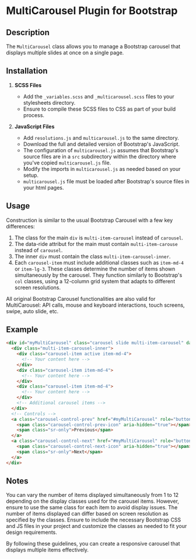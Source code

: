 # MultiCarousel Plugin for Bootstrap

## Description
The `MultiCarousel` class allows you to manage a Bootstrap carousel that displays multiple slides at once on a single page.

## Installation
1. **SCSS Files**
   - Add the `_variables.scss` and `_multicarousel.scss` files to your stylesheets directory.
   - Ensure to compile these SCSS files to CSS as part of your build process.

2. **JavaScript Files**
   - Add `resolutions.js` and `multicarousel.js` to the same directory.
   - Download the full and detailed version of Bootstrap's JavaScript.
   - The configuration of `multicarousel.js` assumes that Bootstrap's source files are in a `src` subdirectory within the directory where you've copied `multicarousel.js`  file.
   - Modify the imports in `multicarousel.js` as needed based on your setup.
   - `multicarousel.js` file must be loaded after  Bootstrap's source files in your html pages.

## Usage
Construction is similar to the usual Bootstrap Carousel with a few key differences:

1. The class for the main `div` is `multi-item-carousel` instead of `carousel`.
2. The data-ride attribut for the main must contain `multi-item-carouse` instead of `carousel`.
3. The inner `div` must contain the class `multi-item-carousel-inner`.
4. Each `carousel-item` must include additional classes such as `item-md-4` or `item-lg-3`. These classes determine the number of items shown simultaneously by the carousel. They function similarly to Bootstrap's `col` classes, using a 12-column grid system that adapts to different screen resolutions.

All original Bootstrap Carousel functionalities are also valid for MultiCarousel: API calls, mouse and keyboard interactions, touch screens, swipe, auto slide, etc.

## Example
```html
<div id="myMultiCarousel" class="carousel slide multi-item-carousel" data-ride="multi-item-carousel">
  <div class="multi-item-carousel-inner">
    <div class="carousel-item active item-md-4">
      <!-- Your content here -->
    </div>
    <div class="carousel-item item-md-4">
      <!-- Your content here -->
    </div>
    <div class="carousel-item item-md-4">
      <!-- Your content here -->
    </div>
    <!-- Additional carousel items -->
  </div>
  <!-- Controls -->
  <a class="carousel-control-prev" href="#myMultiCarousel" role="button" data-slide="prev">
    <span class="carousel-control-prev-icon" aria-hidden="true"></span>
    <span class="sr-only">Previous</span>
  </a>
  <a class="carousel-control-next" href="#myMultiCarousel" role="button" data-slide="next">
    <span class="carousel-control-next-icon" aria-hidden="true"></span>
    <span class="sr-only">Next</span>
  </a>
</div>
```
## Notes
You can vary the number of items displayed simultaneously from 1 to 12 depending on the display classes used for the carousel items. However, ensure to use the same class for each item to avoid display issues.
The number of items displayed can differ based on screen resolution as specified by the classes.
Ensure to include the necessary Bootstrap CSS and JS files in your project and customize the classes as needed to fit your design requirements. 

By following these guidelines, you can create a responsive carousel that displays multiple items effectively.
